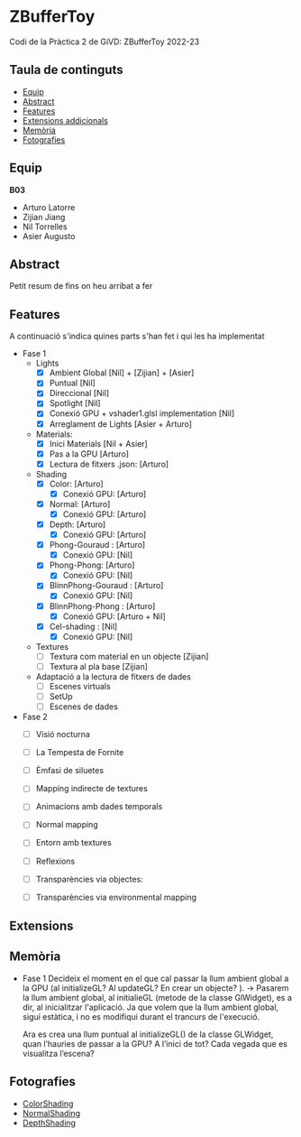 # ZBufferToy
Codi de la Pràctica 2 de GiVD: ZBufferToy 2022-23

## Taula de continguts

* [Equip](#Equip)
* [Abstract](#Abstract)
* [Features](#Features)
* [Extensions addicionals](#Extensions)
* [Memòria](#Memòria)
* [Fotografies](#Fotografies)


## Equip

**B03**
* Arturo Latorre
* Zijian Jiang
* Nil Torrelles
* Asier Augusto
    
## Abstract

Petit resum de fins on heu arribat a fer

## Features

A continuació s'indica quines parts s'han fet i qui les ha implementat
- Fase 1
    - Lights
        - [x] Ambient Global [Nil] + [Zijian] + [Asier]
        - [x] Puntual [Nil] 
        - [x] Direccional [Nil] 
        - [x] Spotlight [Nil] 
        - [x] Conexió GPU  + vshader1.glsl implementation [Nil]
        - [x] Arreglament de Lights [Asier + Arturo]
    - Materials: 
       - [x] Inici Materials [Nil + Asier]
       - [x] Pas a la GPU [Arturo]
       - [x] Lectura de fitxers .json: [Arturo]
    - Shading
        - [x] Color: [Arturo]
            - [x] Conexió GPU: [Arturo]
        - [x] Normal: [Arturo]
            - [x] Conexió GPU: [Arturo]
        - [x] Depth: [Arturo]
            - [x] Conexió GPU: [Arturo]
        - [x] Phong-Gouraud :  [Arturo]
            - [x] Conexió GPU: [Nil]
        - [x] Phong-Phong:  [Arturo]
            - [x] Conexió GPU: [Nil]
        - [x] BlinnPhong-Gouraud : [Arturo]
            - [x] Conexió GPU: [Nil]
        - [x] BlinnPhong-Phong :  [Arturo]
            - [x] Conexió GPU: [Arturo + Nil]
        - [x] Cel-shading :  [Nil]
            - [x] Conexió GPU: [Nil]
    - Textures
        - [ ] Textura com material en un objecte [Zijian]
        - [ ] Textura al pla base [Zijian]
    - Adaptació a la lectura de fitxers de dades
        - [ ] Escenes virtuals 
        - [ ] SetUp
        - [ ] Escenes de dades 

- Fase 2 
    - [ ] Visió nocturna 
    - [ ] La Tempesta de Fornite
    - [ ] Èmfasi de siluetes 
    - [ ] Mapping indirecte de textures
    - [ ] Animacions amb dades temporals
    - [ ] Normal mapping 
    - [ ] Entorn amb textures
    - [ ] Reflexions
    - [ ] Transparències via objectes: 
    - [ ] Transparències via environmental mapping


## Extensions


## Memòria

- Fase 1
    Decideix el moment en el que cal passar la llum ambient global a la GPU (al initializeGL? Al updateGL? En
    crear un objecte? ). 
    -> Pasarem la llum ambient global, al initialieGL (metode de la classe GlWidget), es a dir, al inicialitzar l'aplicació. Ja que volem que la llum ambient global, 
        sigui estàtica, i no es modifiqui durant el trancurs de l'execució.
    
    Ara es crea una llum puntual al initializeGL() de la classe GLWidget, quan l’hauries de passar a la GPU? A l’inici de
    tot? Cada vegada que es visualitza l’escena? 
        
## Fotografies
- [ColorShading](https://github.com/GiVD2022/p2-zbuffertoy-b03/assets/72517965/2f0a62e8-087d-48ea-9e4d-98f665fa4cbf)
- [NormalShading](https://github.com/GiVD2022/p2-zbuffertoy-b03/assets/72517965/d112f997-9bc7-4e5d-82c1-85c3035a6dd9)
- [DepthShading](https://github.com/GiVD2022/p2-zbuffertoy-b03/assets/72517965/b2f31da9-8c0b-4edc-974d-f6d6b7b67685)

